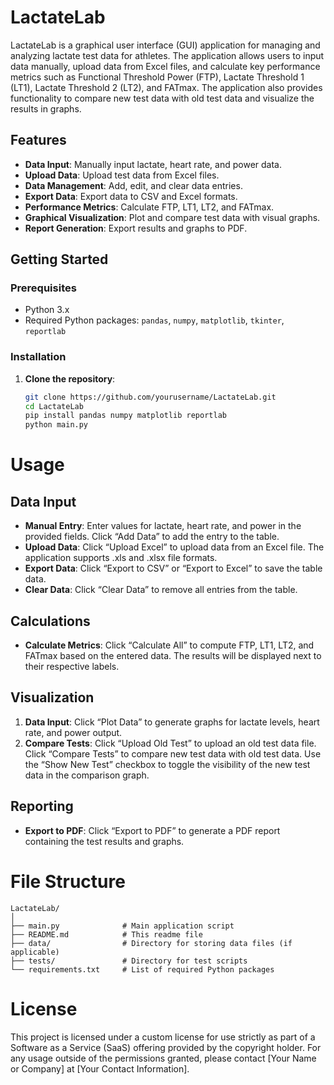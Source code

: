 # LactateLab

LactateLab is a graphical user interface (GUI) application for managing and analyzing lactate test data for athletes. The application allows users to input data manually, upload data from Excel files, and calculate key performance metrics such as Functional Threshold Power (FTP), Lactate Threshold 1 (LT1), Lactate Threshold 2 (LT2), and FATmax. The application also provides functionality to compare new test data with old test data and visualize the results in graphs.

## Features

- **Data Input**: Manually input lactate, heart rate, and power data.
- **Upload Data**: Upload test data from Excel files.
- **Data Management**: Add, edit, and clear data entries.
- **Export Data**: Export data to CSV and Excel formats.
- **Performance Metrics**: Calculate FTP, LT1, LT2, and FATmax.
- **Graphical Visualization**: Plot and compare test data with visual graphs.
- **Report Generation**: Export results and graphs to PDF.

## Getting Started

### Prerequisites

- Python 3.x
- Required Python packages: `pandas`, `numpy`, `matplotlib`, `tkinter`, `reportlab`

### Installation

1. **Clone the repository**:
   ```sh
   git clone https://github.com/yourusername/LactateLab.git
   cd LactateLab
   pip install pandas numpy matplotlib reportlab
   python main.py
   ```
# Usage

## Data Input

- **Manual Entry**:	
    Enter values for lactate, heart rate, and power in the provided fields.
    Click “Add Data” to add the entry to the table.
- **Upload Data**:
    Click “Upload Excel” to upload data from an Excel file.
    The application supports .xls and .xlsx file formats.
- **Export Data**:
    Click “Export to CSV” or “Export to Excel” to save the table data.
- **Clear Data**:
    Click “Clear Data” to remove all entries from the table.

## Calculations

- **Calculate Metrics**:
    Click “Calculate All” to compute FTP, LT1, LT2, and FATmax based on the entered data.
    The results will be displayed next to their respective labels.

## Visualization

1. **Data Input**:
    Click “Plot Data” to generate graphs for lactate levels, heart rate, and power output.
2.	**Compare Tests**:
    Click “Upload Old Test” to upload an old test data file.
    Click “Compare Tests” to compare new test data with old test data.
    Use the “Show New Test” checkbox to toggle the visibility of the new test data in the comparison graph.

## Reporting

- **Export to PDF**: Click “Export to PDF” to generate a PDF report containing the test results and graphs.

# File Structure
```
LactateLab/
│
├── main.py              # Main application script
├── README.md            # This readme file
├── data/                # Directory for storing data files (if applicable)
├── tests/               # Directory for test scripts
└── requirements.txt     # List of required Python packages
```

# License

This project is licensed under a custom license for use strictly as part of a Software as a Service (SaaS) offering provided by the copyright holder. For any usage outside of the permissions granted, please contact [Your Name or Company] at [Your Contact Information].
